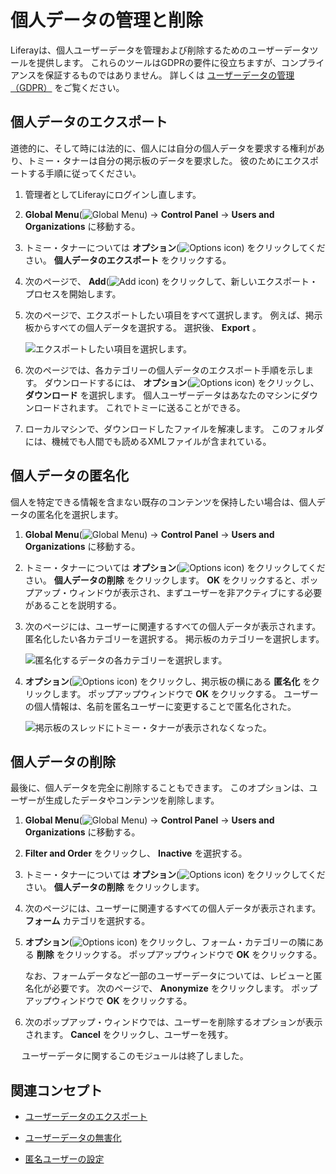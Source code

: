 # 個人データの管理と削除

Liferayは、個人ユーザーデータを管理および削除するためのユーザーデータツールを提供します。 これらのツールはGDPRの要件に役立ちますが、コンプライアンスを保証するものではありません。 詳しくは [ユーザーデータの管理（GDPR）](https://learn.liferay.com/w/dxp/users-and-permissions/managing-user-data) をご覧ください。

## 個人データのエクスポート

道徳的に、そして時には法的に、個人には自分の個人データを要求する権利があり、トミー・タナーは自分の掲示板のデータを要求した。 彼のためにエクスポートする手順に従ってください。

1. 管理者としてLiferayにログインし直します。

1. **Global Menu**(![Global Menu](../../images/icon-applications-menu.png)) &rarr; **Control Panel** &rarr; **Users and Organizations** に移動する。

1. トミー・タナーについては **オプション**(![Options icon](../../images/icon-actions.png)) をクリックしてください。 **個人データのエクスポート** をクリックする。

1. 次のページで、 **Add**(![Add icon](../../images/icon-add.png)) をクリックして、新しいエクスポート・プロセスを開始します。

1. 次のページで、エクスポートしたい項目をすべて選択します。 例えば、掲示板からすべての個人データを選択する。 選択後、 **Export** 。

   ![エクスポートしたい項目を選択します。](./managing-and-deleting-personal-data/images/01.png)

1. 次のページでは、各カテゴリーの個人データのエクスポート手順を示します。 ダウンロードするには、 **オプション**(![Options icon](../../images/icon-actions.png)) をクリックし、 **ダウンロード** を選択します。 個人ユーザーデータはあなたのマシンにダウンロードされます。 これでトミーに送ることができる。

1. ローカルマシンで、ダウンロードしたファイルを解凍します。 このフォルダには、機械でも人間でも読めるXMLファイルが含まれている。

## 個人データの匿名化

個人を特定できる情報を含まない既存のコンテンツを保持したい場合は、個人データの匿名化を選択します。

1. **Global Menu**(![Global Menu](../../images/icon-applications-menu.png)) &rarr; **Control Panel** &rarr; **Users and Organizations** に移動する。

1. トミー・タナーについては **オプション**(![Options icon](../../images/icon-actions.png)) をクリックしてください。 **個人データの削除** をクリックします。 **OK** をクリックすると、ポップアップ・ウィンドウが表示され、まずユーザーを非アクティブにする必要があることを説明する。

1. 次のページには、ユーザーに関連するすべての個人データが表示されます。 匿名化したい各カテゴリーを選択する。 掲示板のカテゴリーを選択します。

   ![匿名化するデータの各カテゴリーを選択します。](./managing-and-deleting-personal-data/images/02.png)

1. **オプション**(![Options icon](../../images/icon-actions.png)) をクリックし、掲示板の横にある **匿名化** をクリックします。 ポップアップウィンドウで **OK** をクリックする。 ユーザーの個人情報は、名前を匿名ユーザーに変更することで匿名化された。

   ![掲示板のスレッドにトミー・タナーが表示されなくなった。](./managing-and-deleting-personal-data/images/03.png)

## 個人データの削除

最後に、個人データを完全に削除することもできます。 このオプションは、ユーザーが生成したデータやコンテンツを削除します。

1. **Global Menu**(![Global Menu](../../images/icon-applications-menu.png)) &rarr; **Control Panel** &rarr; **Users and Organizations** に移動する。

1. **Filter and Order** をクリックし、 **Inactive** を選択する。

1. トミー・タナーについては **オプション**(![Options icon](../../images/icon-actions.png)) をクリックしてください。 **個人データの削除** をクリックします。

1. 次のページには、ユーザーに関連するすべての個人データが表示されます。 **フォーム** カテゴリを選択する。

1. **オプション**(![Options icon](../../images/icon-actions.png)) をクリックし、フォーム・カテゴリーの隣にある **削除** をクリックする。 ポップアップウィンドウで **OK** をクリックする。

   なお、フォームデータなど一部のユーザーデータについては、レビューと匿名化が必要です。 次のページで、 **Anonymize** をクリックします。 ポップアップウィンドウで **OK** をクリックする。

1. 次のポップアップ・ウィンドウでは、ユーザーを削除するオプションが表示されます。 **Cancel** をクリックし、ユーザーを残す。

　 ユーザーデータに関するこのモジュールは終了しました。

## 関連コンセプト

- [ユーザーデータのエクスポート](https://learn.liferay.com/ja/w/dxp/users-and-permissions/managing-user-data/exporting-user-data)

- [ユーザーデータの無害化](https://learn.liferay.com/ja/w/dxp/users-and-permissions/managing-user-data/sanitizing-user-data)

- [匿名ユーザーの設定](https://learn.liferay.com/ja/w/dxp/users-and-permissions/managing-user-data/configuring-the-anonymous-user)
